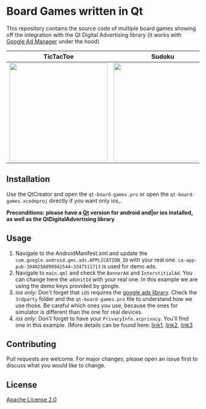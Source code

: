 # Board Games written in Qt
This repository contains the source code of multiple board games showing off the integration with the Qt Digital Advertising library (it works with [Google Ad Manager](https://admanager.google.com/home/) under the hood)


TicTacToe           |   Sudoku                       |   RockPaperScissors
:-------------------------:|:-------------------------:|:-------------------------:
<img src="https://github.com/qt-io/qt-board-games/blob/main/screenshots/XO.png" width="256"/> | <img src="https://github.com/qt-io/qt-board-games/blob/main/screenshots/SDK.png" width="256"/> | <img src="https://github.com/qt-io/qt-board-games/blob/main/screenshots/RPS.png" width="256"/>


## Installation

Use the QtCreator and open the `qt-board-games.pro` or open the `qt-board-games.xcodeproj` directly if you want only ios,. 

**Preconditions: please have a [Qt](https://www.qt.io/download) version for android and|or ios installed, as well as the QtDigitalAdvertising library**


## Usage

1. Navigate to the AndroidManifest.xml and update the `com.google.android.gms.ads.APPLICATION_ID` with your real one. `ca-app-pub-3940256099942544~3347511713` is used for demo ads.
2. Navigate to `main.qml` and check the `BannerAd` and `InterstitialAd`. You can change here the `adUnitId` with your real one. In this example we are using the demo keys provided by google.
3. _ios only_: Don't forget that `iOS` requires the [google ads library](https://developers.google.com/admob/ios/download). Check the `3rdparty` folder and the `qt-board-games.pro` file to understand how we use those. Be careful which ones you use, because the ones for simulator is different than the one for real devices.
4. _ios only_: Don't forget to have your `PrivacyInfo.xcprivacy`. You'll find one in this example. (More details can be found here: [link1](https://developer.apple.com/news/?id=av1nevon), [link2](https://developer.apple.com/documentation/bundleresources/privacy_manifest_files/describing_data_use_in_privacy_manifests?language=objc), [link3](https://developer.apple.com/support/third-party-SDK-requirements/)

## Contributing
Pull requests are welcome. For major changes, please open an issue first to discuss what you would like to change.


## License
[Apache License 2.0](https://choosealicense.com/licenses/apache-2.0/)
